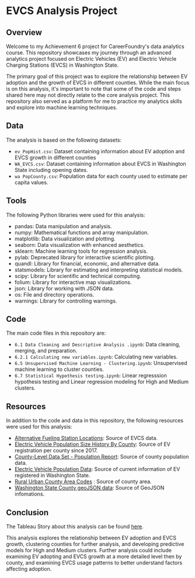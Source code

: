 # EVCS Analysis Project

## Overview

Welcome to my Achievement 6 project for CareerFoundry's data analytics course. This repository showcases my journey through an advanced analytics project focused on Electric Vehicles (EV) and Electric Vehicle Charging Stations (EVCS) in Washington State.

The primary goal of this project was to explore the relationship between EV adoption and the growth of EVCS in different counties. While the main focus is on this analysis, it's important to note that some of the code and steps shared here may not directly relate to the core analysis project. This repository also served as a platform for me to practice my analytics skills and explore into machine learning techniques.

## Data

The analysis is based on the following datasets:
- `ev_PopHist.csv`: Dataset containing information about EV adoption and EVCS growth in different counties
- `WA_EVCS.csv`: Dataset containing information about EVCS in Washington State including opening dates.
- `wa PopCounty.csv`: Population data for each county used to estimate per capita values.

## Tools

The following Python libraries were used for this analysis:
- pandas: Data manipulation and analysis.
- numpy: Mathematical functions and array manipulation.
- matplotlib: Data visualization and plotting.
- seaborn: Data visualization with enhanced aesthetics.
- sklearn: Machine learning tools for regression analysis.
- pylab: Deprecated library for interactive scientific plotting.
- quandl: Library for financial, economic, and alternative data.
- statsmodels: Library for estimating and interpreting statistical models.
- scipy: Library for scientific and technical computing.
- folium: Library for interactive map visualizations.
- json: Library for working with JSON data.
- os: File and directory operations.
- warnings: Library for controlling warnings.

## Code

The main code files in this repository are:
- `6.1 Data Cleaning and Descriptive Analysis .ipynb`: Data cleaning, merging, and preparation.
- `6.2.1 Calculating new variables.ipynb`: Calculating new variables.
- `6.5 Unsupervised Machine Learning - Clustering.ipynb`: Unsupervised machine learning to cluster counties.
- `6.7 Statistical Hypothesis testing.ipynb`: Linear regresssion hypothesis testing and Linear regression modeling for High and Medium clusters.

## Resources

In addition to the code and data in this repository, the following resources were used for this analysis:
- [Alternative Fueling Station Locations](https://afdc.energy.gov/data_download): Source of EVCS data.
- [Electric Vehicle Population Size History By County](https://catalog.data.gov/dataset/electric-vehicle-population-size-history-by-county): Source of EV registration per county since 2017.
- [County-Level Data Set - Population Report](https://catalog.data.gov/dataset/county-level-data-sets): Source of county population data.
- [Electric Vehicle Population Data](https://catalog.data.gov/dataset/electric-vehicle-population-data): Source of current information of EV registered in Washington State.
- [Rural Urban County Area Codes](https://www.ers.usda.gov/data-products/rural-urban-commuting-area-codes.aspx) : Source of county area.
- [Washington State County geoJSON data](https://cartographyvectors.com/map/1396-washington-state-counties): Source of GeoJSON infomations.

## Conclusion

The Tableau Story about this analysis can be found [here](https://public.tableau.com/app/profile/caroline.park/viz/WashingtonElectricVehicleAnalysis-final/Story).

This analysis explores the relationship between EV adoption and EVCS growth, clustering counties for further analysis, and developing predictive models for High and Medium clusters. Further analysis could include examining EV adopting and EVCS growth at a more detailed level then by county, and examining EVCS usage patterns to better understand factors affecting adoption.
